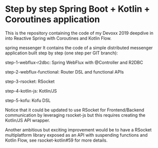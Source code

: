 # Step by step Spring Boot + Kotlin + Coroutines application
This is the repository containing the code of my Devoxx 2019 deepdive in into Reactive Spring with Coroutines and Kotlin Flow.

spring messenger
It contains the code of a simple distributed messenger application built step by step (one step per GIT branch):

step-1-webflux-r2dbc: Spring WebFlux with @Controller and R2DBC

step-2-webflux-functional: Router DSL and functional APIs

step-3-rsocket: RSocket

step-4-kotlin-js: Kotlin/JS

step-5-kofu: Kofu DSL

Notice that it could be updated to use RSocket for Frontend/Backend communication by leveraging rsocket-js but this requires creating the Kotlin/JS API wrapper.

Another ambitious but exciting improvement would be to have a RSocket multiplatform library exposed as an API with suspending functions and Kotlin Flow, see rsocket-kotlin#59 for more details.
